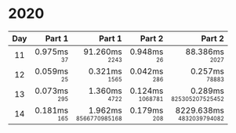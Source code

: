 # 2020

Day | Part 1 | Part 1 | Part 2 | Part 2
:---:|---:|---:|---:|---:
11 | 0.975ms <br/><sub><sup>37</sup></sub> | 91.260ms <br/><sub><sup>2243</sup></sub> | 0.948ms <br/><sub><sup>26</sup></sub> | 88.386ms <br/><sub><sup>2027</sup></sub> 
12 | 0.059ms <br/><sub><sup>25</sup></sub> | 0.321ms <br/><sub><sup>1565</sup></sub> | 0.042ms <br/><sub><sup>286</sup></sub> | 0.257ms <br/><sub><sup>78883</sup></sub> 
13 | 0.073ms <br/><sub><sup>295</sup></sub> | 1.360ms <br/><sub><sup>4722</sup></sub> | 0.124ms <br/><sub><sup>1068781</sup></sub> | 0.289ms <br/><sub><sup>825305207525452</sup></sub> 
14 | 0.181ms <br/><sub><sup>165</sup></sub> | 1.962ms <br/><sub><sup>8566770985168</sup></sub> | 0.179ms <br/><sub><sup>208</sup></sub> | 8229.638ms <br/><sub><sup>4832039794082</sup></sub> 
